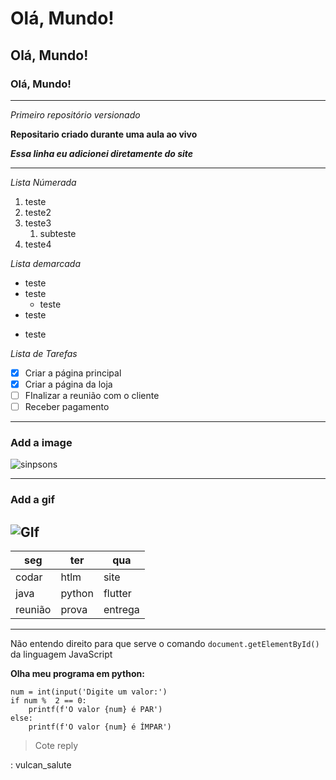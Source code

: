 # Olá, Mundo!
## Olá, Mundo!
### Olá, Mundo!

---
 *Primeiro repositório versionado* 
 
 **Repositario criado durante uma aula ao vivo**
 
 __*Essa linha eu adicionei diretamente do site*__
***
_Lista Númerada_

1. teste
1. teste2
1. teste3
   1. subteste
1. teste4

_Lista demarcada_

* teste
* teste
   * teste
* teste
- teste

_Lista de Tarefas_

- [x] Criar a página principal
- [x] Criar a página da loja
- [ ] FInalizar a reunião com o cliente
- [ ] Receber pagamento
---
### Add a image
![sinpsons](https://octodex.github.com/images/homercat.png)
***
### Add a gif
![GIf](https://octodex.github.com/images/daftpunktocat-thomas.gif)
---
seg | ter | qua
---|---|---
codar|htlm|site
java|python|flutter
reunião|prova|entrega
***
Não entendo direito para que serve o comando `document.getElementById()` da linguagem JavaScript

**Olha meu programa em python:**
```
num = int(input('Digite um valor:')
if num %  2 == 0:
    printf(f'O valor {num} é PAR')
else:
    printf(f'O valor {num} é ÍMPAR')
```
> Cote reply
>>
: vulcan_salute
